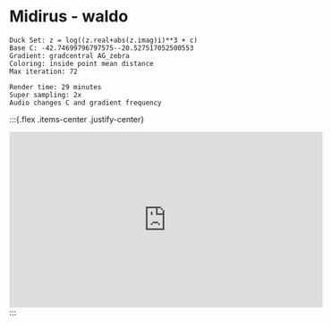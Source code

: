 # Midirus - waldo

```
Duck Set: z = log((z.real+abs(z.imag)i)**3 + c)
Base C: -42.74699796797575--20.527517052500553
Gradient: gradcentral AG_zebra
Coloring: inside point mean distance
Max iteration: 72

Render time: 29 minutes
Super sampling: 2x
Audio changes C and gradient frequency
```

:::{.flex .items-center .justify-center}
<iframe width="560" height="315" src="https://www.youtube.com/embed/46AE7kZ7en4" title="YouTube video player" frameborder="0" allow="accelerometer; autoplay; clipboard-write; encrypted-media; gyroscope; picture-in-picture" allowfullscreen></iframe>
:::
